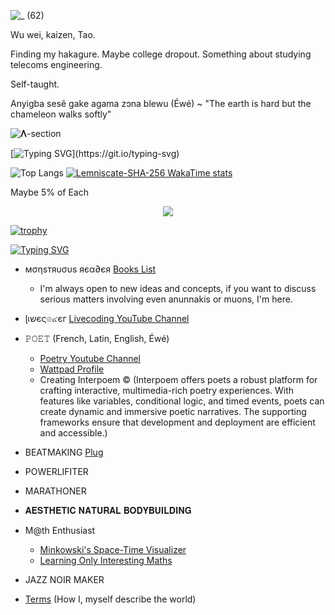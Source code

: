   ![_ (62)](https://github.com/user-attachments/assets/3e5aee96-b21a-43c5-9b8a-8f478d65ac44)

Wu wei, kaizen, Tao. 

Finding my hakagure. Maybe college dropout. Something about studying telecoms engineering. 

Self-taught.

Anyigba sesẽ gake agama zɔna blewu (Éwé) ~ "The earth is hard but the chameleon walks softly"





![𝚲-section](https://github.com/user-attachments/assets/afe6399f-286c-4faa-ab6a-24d00a139251)  


[![Typing SVG](https://readme-typing-svg.demolab.com?font=Fira+Code&pause=1000&random=false&width=435&lines=Brainiac.;Lemniscate-SHA-256.;Itsnight.exe.)](https://git.io/typing-svg)


![Top Langs](https://github-readme-stats.vercel.app/api/top-langs/?username=anuraghazra&layout=compact)     [![Lemniscate-SHA-256 WakaTime stats](https://github-readme-stats.vercel.app/api/wakatime?username=Lemniscate_SHA_256)](https://github.com/anuraghazra/github-readme-stats)


Maybe 5% of Each

<p align="center">
  <a href="https://skillicons.dev">
    <img src="https://skillicons.dev/icons?i=html,css,js,mysql,php,react,next,nodejs,git,github,stackoverflow,ansible,arduino,bash,blender,c,cs,cpp,clojure,cmake,css,debian,docker,figma,gmail,graphql,gtk,haskell,heroku,kali,kotlin,kubernetes,linux,lua,md,matlab,mysql,nextjs,netlify,nginx,nix,npm,obsidian,octave,perl,ps,ai,powershell,py,pytorch,qt,r,rails,ruby,regex,replit,rust,sqlite,sublime,solidity,svg,symfony,tensorflow,twitter,ubuntu,unity,vercel,vim,vscode,vue,vscodium,wasm,windows,sklearn,redux,prisma,graphql,exlixir" />
  </a>
</p>


[![trophy](https://github-profile-trophy.vercel.app/?username=Lemniscate-SHA-256&theme=onedark)](https://github.com/ryo-ma/github-profile-trophy)



[![Typing SVG](https://readme-typing-svg.herokuapp.com?font=Fira+Code&pause=1000&width=435&lines=OTHER)](https://git.io/typing-svg)


- мσηѕтяυσυѕ яєα∂єя [Books List](https://github.com/Lemniscate-SHA-256/Lemniscate-SHA-256/blob/main/BOOKS)
  * I'm always open to new ideas and concepts, if you want to discuss serious matters involving even anunnakis or muons, I'm here.

- ɭเשєς๏๔єг [Livecoding YouTube Channel](https://www.youtube.com/@Barakiel-l2c)
- 𝙿𝙾𝙴𝚃 (French, Latin, English, Éwé)
  * [Poetry Youtube Channel](https://www.youtube.com/@Jacques-Charles)
  * [Wattpad Profile](https://www.wattpad.com/user/AmbientLemniscate)
  * Creating Interpoem © (Interpoem offers poets a robust platform for crafting interactive, multimedia-rich poetry experiences. With features like variables, conditional logic, and timed events, poets can create dynamic and immersive poetic narratives. The supporting frameworks ensure that development and deployment are efficient and accessible.)

- BEATMAKING [Plug](https://www.youtube.com/@Plug-G-Up)
- POWERLIFITER
- MARATHONER
- 𝐀𝐄𝐒𝐓𝐇𝐄𝐓𝐈𝐂 𝐍𝐀𝐓𝐔𝐑𝐀𝐋 𝐁𝐎𝐃𝐘𝐁𝐔𝐈𝐋𝐃𝐈𝐍𝐆

- M@th Enthusiast
  * [Minkowski's Space-Time Visualizer](https://github.com/Lemniscate-SHA-256/AEther)
  * [Learning Only Interesting Maths](https://github.com/Lemniscate-SHA-256/Learning-Very-Interesting-Maths-Only)
  
- JAZZ NOIR MAKER
- [Terms](https://github.com/Lemniscate-SHA-256/Lemniscate-SHA-256/blob/main/Terms) (How I, myself describe the world)

